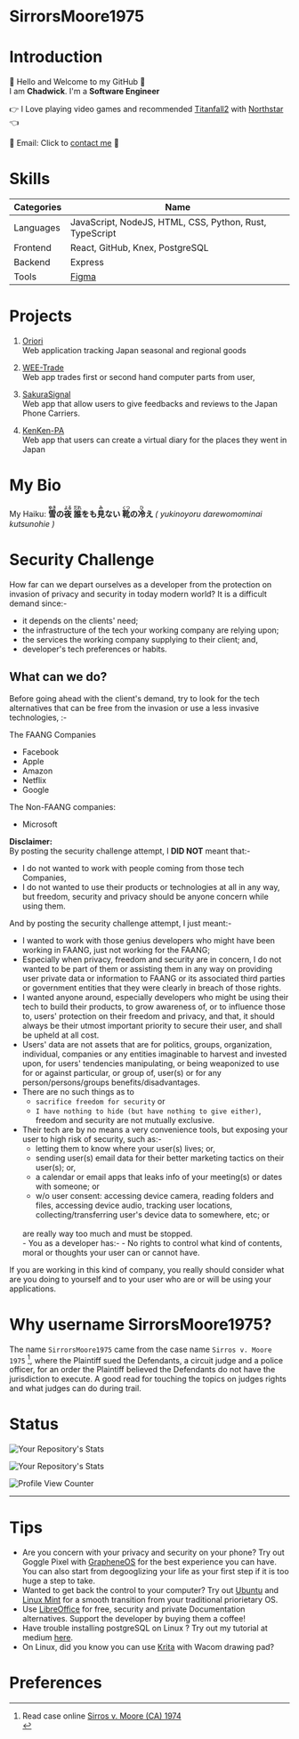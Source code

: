 # SirrorsMoore1975

# Introduction
👋 Hello and Welcome to my GitHub 👋  <br>
I am <b>Chadwick</b>. I'm a <b>Software Engineer </b><br>  

👉 I Love playing video games and recommended [Titanfall2](https://store.steampowered.com/app/1237970/Titanfall_2/) with [Northstar](https://github.com/R2Northstar/Northstar) 👈 <br>

📧  Email: Click to <a href="mailto:chadwickau@hotmail.com?subject=Github%20Job" target="_blank">contact me</a>  📧  <br>

# Skills
| Categories | Name |
| ---------- | ---- |
| Languages | JavaScript, NodeJS, HTML, CSS, Python, Rust, TypeScript |  
| Frontend | React, GitHub, Knex, PostgreSQL |  
| Backend | Express |
| Tools | [Figma](https://www.figma.com/)  |


# Projects
1. [Oriori](https://github.com/OriOri-CCP7/oriori)  
Web application tracking Japan seasonal and regional goods

2. [WEE-Trade](https://github.com/SirrorsMoore1975/WEE-Trade)<br>
Web app trades first or second hand computer parts from user, 

3. [SakuraSignal](https://github.com/Phone-Review-App/SakuraSignal)<br>
Web app that allow users to give feedbacks and reviews to the Japan Phone Carriers.

4. [KenKen-PA](https://github.com/Phone-Review-App/ccp7-legacy-week) <br>
Web app that users can create a virtual diary for the places they went in Japan

# My Bio
My Haiku:
<b>
<ruby>雪<rt>ゆき</rt></ruby>の<ruby>夜<rt>よる</rt></ruby> <ruby>誰<rt>だれ</rt></ruby>をも<ruby>見<rt>み</rt></ruby>ない <ruby>靴<rt>くつ</rt></ruby>の<ruby>冷<rt>ひ</rt></ruby>え
</b>
<i> ( yukinoyoru darewomominai kutsunohie )</i>
<br>

# Security Challenge
How far can we depart ourselves as a developer from the protection on invasion of privacy and security in today modern world? It is a difficult demand since:- 
- it depends on the clients' need;
- the infrastructure of the tech your working company are relying upon;
- the services the working company supplying to their client; and,
- developer's tech preferences or habits.

## What can we do? 
Before going ahead with the client's demand, try to look for the tech alternatives that can be free from the invasion or use a less invasive technologies, :-

The FAANG Companies
- Facebook
- Apple
- Amazon
- Netflix
- Google

The Non-FAANG companies:
- Microsoft 

__Disclaimer:__ <br>
By posting the security challenge attempt, I __DID NOT__ meant that:-
- I do not wanted to work with people coming from those tech Companies, 
- I do not wanted to use their products or technologies at all in any way, but freedom, security and privacy should be anyone concern while using them.

And by posting the security challenge attempt, I just meant:-
- I wanted to work with those genius developers who might have been working in FAANG, just not working for the FAANG;
- Especially when privacy, freedom and security are in concern, I do not wanted to be part of them or assisting them in any way on providing user private data or information to FAANG or its associated third parties or government entities that they were clearly in breach of those rights. 
- I wanted anyone around, especially developers who might be using their tech to build their products, to grow awareness of, or to influence those to, users' protection on their freedom and privacy, and that, it should always be their utmost important priority to secure their user, and shall be upheld at all cost. 
- Users' data are not assets that are for politics, groups, organization, individual, companies or any entities imaginable to harvest and invested upon, for users' tendencies manipulating, or being weaponized to use for or against particular, or group of, user(s) or for any person/persons/groups benefits/disadvantages.
- There are no such things as to<br>
  - `sacrifice freedom for security` or
  - `I have nothing to hide (but have nothing to give either)`,<br>
  freedom and security are not mutually exclusive.
- Their tech are by no means a very convenience tools, but exposing your user to high risk of security, such as:-
  - letting them to know where your user(s) lives; or, 
  - sending user(s) email data for their better marketing tactics on their user(s); or, 
  - a calendar or email apps that leaks info of your meeting(s) or dates with someone; or
  - w/o user consent: accessing device camera, reading folders and files, accessing device audio, tracking user locations, collecting/transferring user's device data to somewhere, etc; or
  <br>
  are really way too much and must be stopped. <br>
  - You as a developer has:-
    - No rights to control what kind of contents, moral or thoughts your user can or cannot have. 

If you are working in this kind of company, you really should consider what are you doing to yourself and to your user who are or will be using your applications.

# Why username SirrorsMoore1975? 
The name `SirrorsMoore1975` came from the case name `Sirros v. Moore 1975` [^1], where the Plaintiff sued the Defendants, a circuit judge and a police officer, for an order the Plaintiff believed the Defendants do not have the jurisdiction to execute. A good read for touching the topics on judges rights and what judges can do during trail.
<br>
# Status

![Your Repository's Stats](https://github-readme-stats.vercel.app/api?username=sirrorsmoore1975&show_icons=true) 

![Your Repository's Stats](https://github-readme-stats.vercel.app/api/top-langs/?username=sirrorsmoore1975&theme=blue-green) 

![Profile View Counter](https://komarev.com/ghpvc/?username=sirrorsmoore1975)

<hr />

# Tips  

- Are you concern with your privacy and security on your phone? Try out Goggle Pixel with [GrapheneOS](https://grapheneos.org/#about) for the best experience you can have. You can also start from degooglizing your life as your first step if it is too huge a step to take.<br>
- Wanted to get back the control to your computer? Try out [Ubuntu](https://ubuntu.com/) and [Linux Mint](https://linuxmint.com/) for a smooth transition from your traditional priorietary OS. <br>
- Use [LibreOffice](https://www.libreoffice.org/discover/libreoffice/) for free, security and private Documentation alternatives. Support the developer by buying them a coffee!<br>
- Have trouble installing postgreSQL on Linux ? Try out my tutorial at medium [here](https://medium.com/@chadwickau/how-to-install-postgres-on-linux-5c7e507e0b94). <br>
- On Linux, did you know you can use [Krita](https://krita.org/) with Wacom drawing pad?  <br>

<p>

# Preferences  
[^1]: Read case online [Sirros v. Moore (CA) 1974](https://swarb.co.uk/sirros-v-moore-ca-1974/)<br>

</p>
